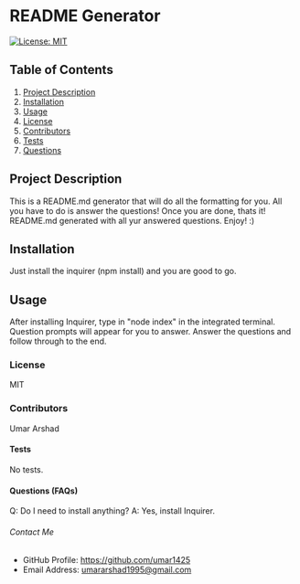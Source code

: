   # README Generator
  [![License: MIT](https://img.shields.io/badge/License-MIT-yellow.svg)](https://opensource.org/licenses/MIT)
  
  ## Table of Contents
  1. [Project Description](#description)
  2. [Installation](#install)
  3. [Usage](#usage)
  4. [License](#license)
  5. [Contributors](#contributors)
  6. [Tests](#tests)
  7. [Questions](#questions)
  
  ## Project Description
  This is a README.md generator that will do all the formatting for you. All you have to do is answer the questions! Once you are done, thats it! README.md generated with all yur answered questions. Enjoy! :)
  
  ## Installation
  Just install the inquirer (npm install) and you are good to go.
  
  ## Usage
  After installing Inquirer, type in "node index" in the integrated terminal. Question prompts will appear for you to answer. Answer the questions and follow through to the end.
  
  ### License
  MIT
  
  ### Contributors
  Umar Arshad
  
  #### Tests
  No tests.
  
  #### Questions (FAQs)
  Q: Do I need to install anything? A: Yes, install Inquirer.
  ###### Contact Me
  * GitHub Profile: https://github.com/umar1425
  * Email Address: umararshad1995@gmail.com
